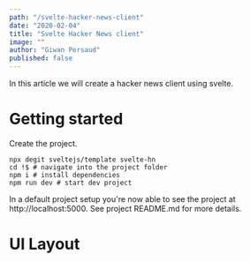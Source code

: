 ```yaml
---
path: "/svelte-hacker-news-client"
date: "2020-02-04"
title: "Svelte Hacker News client"
image: ""
author: "Giwan Persaud"
published: false
---
```


In this article we will create a hacker news client using svelte.

# Getting started
Create the project.

```shell
npx degit sveltejs/template svelte-hn
cd !$ # navigate into the project folder
npm i # install dependencies
npm run dev # start dev project
```

In a default project setup you're now able to see the project at http://localhost:5000. See project README.md for more details.

# UI Layout
